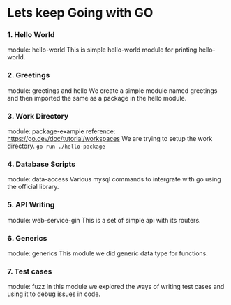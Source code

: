 # Lets keep Going with GO

### 1. Hello World
module: hello-world
This is simple hello-world module for printing hello-world.

### 2. Greetings
module: greetings and hello
We create a simple module named greetings and then imported the same as a package in the hello module.

### 3. Work Directory
module: package-example
reference: https://go.dev/doc/tutorial/workspaces
We are trying to setup the work directory.
```go run ./hello-package```

### 4. Database Scripts
module: data-access
Various mysql commands to intergrate with go using the official library.

### 5. API Writing
module: web-service-gin
This is a set of simple api with its routers.

### 6. Generics
module: generics
This module we did generic data type for functions.

### 7. Test cases
module: fuzz
In this module we explored the ways of writing test cases and using it to debug issues in code.
